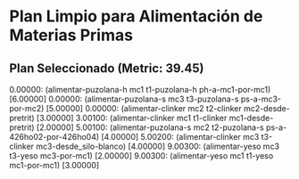 # Plan Limpio para Alimentación de Materias Primas

## Plan Seleccionado (Metric: 39.45)

0.00000: (alimentar-puzolana-h mc1 t1-puzolana-h ph-a-mc1-por-mc1) [6.00000]
0.00000: (alimentar-puzolana-s mc3 t3-puzolana-s ps-a-mc3-por-mc2) [5.00000]
0.00000: (alimentar-clinker mc2 t2-clinker mc2-desde-pretrit) [3.00000]
3.00100: (alimentar-clinker mc1 t1-clinker mc1-desde-pretrit) [2.00000]
5.00100: (alimentar-puzolana-s mc2 t2-puzolana-s ps-a-426ho02-por-426ho04) [4.00000]
5.00200: (alimentar-clinker mc3 t3-clinker mc3-desde_silo-blanco) [4.00000]
9.00300: (alimentar-yeso mc3 t3-yeso mc3-por-mc1) [2.00000]
9.00300: (alimentar-yeso mc1 t1-yeso mc1-por-mc1) [3.00000]